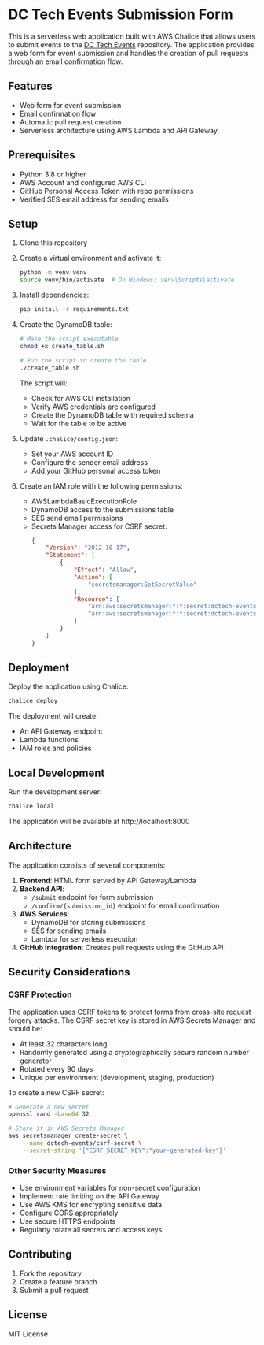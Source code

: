 # DC Tech Events Submission Form

This is a serverless web application built with AWS Chalice that allows users to submit events to the [DC Tech Events](https://github.com/rosskarchner/dctech.events) repository. The application provides a web form for event submission and handles the creation of pull requests through an email confirmation flow.

## Features

- Web form for event submission
- Email confirmation flow
- Automatic pull request creation
- Serverless architecture using AWS Lambda and API Gateway

## Prerequisites

- Python 3.8 or higher
- AWS Account and configured AWS CLI
- GitHub Personal Access Token with repo permissions
- Verified SES email address for sending emails

## Setup

1. Clone this repository
2. Create a virtual environment and activate it:
   ```bash
   python -m venv venv
   source venv/bin/activate  # On Windows: venv\Scripts\activate
   ```
3. Install dependencies:
   ```bash
   pip install -r requirements.txt
   ```

4. Create the DynamoDB table:
   ```bash
   # Make the script executable
   chmod +x create_table.sh
   
   # Run the script to create the table
   ./create_table.sh
   ```

   The script will:
   - Check for AWS CLI installation
   - Verify AWS credentials are configured
   - Create the DynamoDB table with required schema
   - Wait for the table to be active

5. Update `.chalice/config.json`:
   - Set your AWS account ID
   - Configure the sender email address
   - Add your GitHub personal access token

6. Create an IAM role with the following permissions:
   - AWSLambdaBasicExecutionRole
   - DynamoDB access to the submissions table
   - SES send email permissions
   - Secrets Manager access for CSRF secret:
     ```json
     {
         "Version": "2012-10-17",
         "Statement": [
             {
                 "Effect": "Allow",
                 "Action": [
                     "secretsmanager:GetSecretValue"
                 ],
                 "Resource": [
                     "arn:aws:secretsmanager:*:*:secret:dctech-events/csrf-secret-*",
                     "arn:aws:secretsmanager:*:*:secret:dctech-events/github-token-*"
                 ]
             }
         ]
     }
     ```

## Deployment

Deploy the application using Chalice:

```bash
chalice deploy
```

The deployment will create:
- An API Gateway endpoint
- Lambda functions
- IAM roles and policies

## Local Development

Run the development server:

```bash
chalice local
```

The application will be available at http://localhost:8000

## Architecture

The application consists of several components:

1. **Frontend**: HTML form served by API Gateway/Lambda
2. **Backend API**: 
   - `/submit` endpoint for form submission
   - `/confirm/{submission_id}` endpoint for email confirmation
3. **AWS Services**:
   - DynamoDB for storing submissions
   - SES for sending emails
   - Lambda for serverless execution
4. **GitHub Integration**: Creates pull requests using the GitHub API

## Security Considerations

### CSRF Protection
The application uses CSRF tokens to protect forms from cross-site request forgery attacks. The CSRF secret key is stored in AWS Secrets Manager and should be:

- At least 32 characters long
- Randomly generated using a cryptographically secure random number generator
- Rotated every 90 days
- Unique per environment (development, staging, production)

To create a new CSRF secret:
```bash
# Generate a new secret
openssl rand -base64 32

# Store it in AWS Secrets Manager
aws secretsmanager create-secret \
    --name dctech-events/csrf-secret \
    --secret-string '{"CSRF_SECRET_KEY":"your-generated-key"}'
```

### Other Security Measures
- Use environment variables for non-secret configuration
- Implement rate limiting on the API Gateway
- Use AWS KMS for encrypting sensitive data
- Configure CORS appropriately
- Use secure HTTPS endpoints
- Regularly rotate all secrets and access keys

## Contributing

1. Fork the repository
2. Create a feature branch
3. Submit a pull request

## License

MIT License